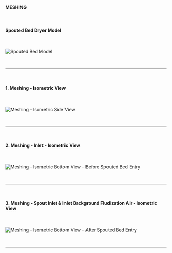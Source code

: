 #### MESHING

<br>

#### Spouted Bed Dryer Model

<br>

![Spouted Bed Model](https://github.com/user-attachments/assets/b39b1a3e-fcd0-4519-ab56-9995576e28c1)

<br>
<hr>
<br>

#### 1. Meshing - Isometric View

<br>

![Meshing - Isometric Side View](https://github.com/user-attachments/assets/5564823d-7d9b-4335-95d1-e39d67f3ba3c)

<br>
<hr>
<br>

#### 2. Meshing - Inlet - Isometric View

<br>

![Meshing - Isometric Bottom View - Before Spouted Bed Entry](https://github.com/user-attachments/assets/b876d2c5-cbf6-4257-9a8d-93a5f015d2e8)

<br>
<hr>
<br>

#### 3. Meshing - Spout Inlet & Inlet Background Fludization Air - Isometric View

<br>

![Meshing - Isometric Bottom View - After Spouted Bed Entry](https://github.com/user-attachments/assets/f3446bae-d986-4691-82c4-8d1631b36563)

<br>
<hr>
<br>

